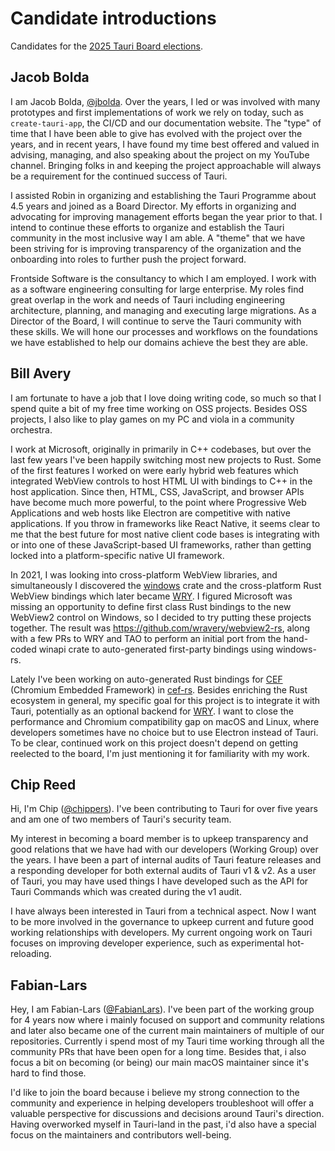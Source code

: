 # Candidate introductions

Candidates for the [2025 Tauri Board elections](README.md).

## Jacob Bolda

I am Jacob Bolda, [@jbolda][github-jbolda]. Over the years, I led or was involved with many prototypes and first implementations of work we rely on today, such as `create-tauri-app`, the CI/CD and our documentation website. The "type" of time that I have been able to give has evolved with the project over the years, and in recent years, I have found my time best offered and valued in advising, managing, and also speaking about the project on my YouTube channel. Bringing folks in and keeping the project approachable will always be a requirement for the continued success of Tauri.

I assisted Robin in organizing and establishing the Tauri Programme about 4.5 years and joined as a Board Director. My efforts in organizing and advocating for improving management efforts began the year prior to that. I intend to continue these efforts to organize and establish the Tauri community in the most inclusive way I am able. A "theme" that we have been striving for is improving transparency of the organization and the onboarding into roles to further push the project forward.

Frontside Software is the consultancy to which I am employed. I work with as a software engineering consulting for large enterprise. My roles find great overlap in the work and needs of Tauri including engineering architecture, planning, and managing and executing large migrations. As a Director of the Board, I will continue to serve the Tauri community with these skills. We will hone our processes and workflows on the foundations we have established to help our domains achieve the best they are able.

[github-jbolda]: https://github.com/jbolda "Jacob Bolda - GitHub"

## Bill Avery

I am fortunate to have a job that I love doing writing code, so much so that I spend quite a bit of my free time working on OSS projects. Besides OSS projects, I also like to play games on my PC and viola in a community orchestra.

I work at Microsoft, originally in primarily in C++ codebases, but over the last few years I've been happily switching most new projects to Rust. Some of the first features I worked on were early hybrid web features which integrated WebView controls to host HTML UI with bindings to C++ in the host application. Since then, HTML, CSS, JavaScript, and browser APIs have become much more powerful, to the point where Progressive Web Applications and web hosts like Electron are competitive with native applications. If you throw in frameworks like React Native, it seems clear to me that the best future for most native client code bases is integrating with or into one of these JavaScript-based UI frameworks, rather than getting locked into a platform-specific native UI framework.

In 2021, I was looking into cross-platform WebView libraries, and simultaneously I discovered the [windows](https://github.com/microsoft/windows-rs) crate and the cross-platform Rust WebView bindings which later became [WRY](https://github.com/tauri-apps/wry). I figured Microsoft was missing an opportunity to define first class Rust bindings to the new WebView2 control on Windows, so I decided to try putting these projects together. The result was https://github.com/wravery/webview2-rs, along with a few PRs to WRY and TAO to perform an initial port from the hand-coded winapi crate to auto-generated first-party bindings using windows-rs.

Lately I've been working on auto-generated Rust bindings for [CEF](https://github.com/chromiumembedded/cef) (Chromium Embedded Framework) in [cef-rs](https://github.com/tauri-apps/cef-rs). Besides enriching the Rust ecosystem in general, my specific goal for this project is to integrate it with Tauri, potentially as an optional backend for [WRY](https://github.com/tauri-apps/wry). I want to close the performance and Chromium compatibility gap on macOS and Linux, where developers sometimes have no choice but to use Electron instead of Tauri. To be clear, continued work on this project doesn't depend on getting reelected to the board, I'm just mentioning it for familiarity with my work.

[github-wravery]: https://github.com/wravery "Bill Avery - GitHub"

## Chip Reed

Hi, I'm Chip ([@chippers][github-chippers]). I've been contributing to Tauri for over five years and am one of two members of Tauri's security team.

My interest in becoming a board member is to upkeep transparency and good relations that we have had with our developers (Working Group) over the years. I have been a part of internal audits of Tauri feature releases and a responding developer for both external audits of Tauri v1 & v2. As a user of Tauri, you may have used things I have developed such as the API for Tauri Commands which was created during the v1 audit.

I have always been interested in Tauri from a technical aspect. Now I want to be more involved in the governance to upkeep current and future good working relationships with developers. My current ongoing work on Tauri focuses on improving developer experience, such as experimental hot-reloading.

[github-chippers]: https://github.com/chippers "Chip Reed - GitHub"

## Fabian-Lars

Hey, I am Fabian-Lars ([@FabianLars][github-fabianlars]). I've been part of the working group for 4 years now where i mainly focused on support and community relations and later also became one of the current main maintainers of multiple of our repositories. Currently i spend most of my Tauri time working through all the community PRs that have been open for a long time. Besides that, i also focus a bit on becoming (or being) our main macOS maintainer since it's hard to find those.

I'd like to join the board because i believe my strong connection to the community and experience in helping developers troubleshoot will offer a valuable perspective for discussions and decisions around Tauri's direction. Having overworked myself in Tauri-land in the past, i'd also have a special focus on the maintainers and contributors well-being.

[github-fabianlars]: https://github.com/FabianLars "Fabian-Lars - GitHub"
